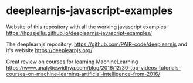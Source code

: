 # deeplearnjs-javascript-examples

Website of this repository with all the working javascript examples
https://hpssjellis.github.io/deeplearnjs-javascript-examples/




The deeplearnjs repository.
https://github.com/PAIR-code/deeplearnjs
and it's website  https://deeplearnjs.org/



Great review on courses for learning MachineLearning
https://www.analyticsvidhya.com/blog/2016/12/30-top-videos-tutorials-courses-on-machine-learning-artificial-intelligence-from-2016/











